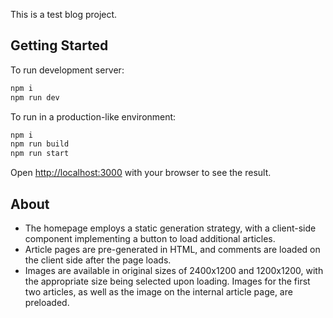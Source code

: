 This is a test blog project.

## Getting Started

To run development server:

```bash
npm i
npm run dev
```

To run in a production-like environment:

```bash
npm i
npm run build
npm run start
```

Open [http://localhost:3000](http://localhost:3000) with your browser to see the result.

## About

- The homepage employs a static generation strategy, with a client-side component implementing a button to load additional articles.
- Article pages are pre-generated in HTML, and comments are loaded on the client side after the page loads.
- Images are available in original sizes of 2400x1200 and 1200x1200, with the appropriate size being selected upon loading. Images for the first two articles, as well as the image on the internal article page, are preloaded.
